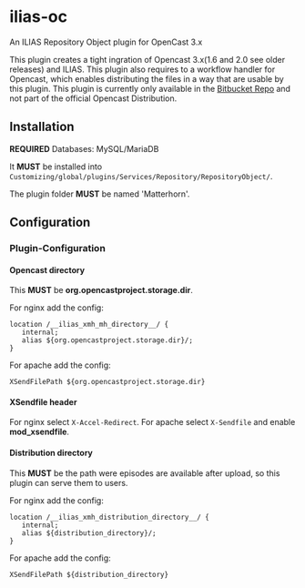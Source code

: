 # ilias-oc
An ILIAS Repository Object plugin for OpenCast 3.x

This plugin creates a tight ingration of Opencast 3.x(1.6 and 2.0 see older releases) and ILIAS.
This plugin also requires to a workflow handler for Opencast, which enables distributing the files in a way that
are usable by this plugin. This plugin is currently only available in the [Bitbucket Repo](https://bitbucket.org/pascalgrube/matterhorn/branch/distribution-ilias)
and not part of the official Opencast Distribution.

## Installation

__REQUIRED__ Databases: MySQL/MariaDB

It __MUST__ be installed into `Customizing/global/plugins/Services/Repository/RepositoryObject/`.

The plugin folder __MUST__ be named 'Matterhorn'.

## Configuration

### Plugin-Configuration

#### Opencast directory

This __MUST__ be **org.opencastproject.storage.dir**.

For nginx add the config:
```
location /__ilias_xmh_mh_directory__/ {
   internal;
   alias ${org.opencastproject.storage.dir}/;
}
```

For apache add the config:
```
XSendFilePath ${org.opencastproject.storage.dir}
```

#### XSendfile header

For nginx select `X-Accel-Redirect`.
For apache select `X-Sendfile` and enable **mod_xsendfile**.

#### Distribution directory

This __MUST__ be the path were episodes are available after upload, so this plugin can serve them to users.

For nginx add the config:
```
location /__ilias_xmh_distribution_directory__/ {
   internal;
   alias ${distribution_directory}/;
}
```

For apache add the config:
```
XSendFilePath ${distribution_directory}
```

